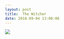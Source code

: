 ```yaml
---
layout: post
title:  The Witcher
date: 2018-09-04 13:00:00
---
```


![](http://urbem.github.io/images/games/ciri.webp)

